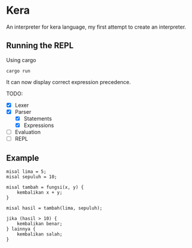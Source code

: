 # Kera

An interpreter for kera language, my first attempt to create an interpreter.

## Running the REPL

Using cargo
```shell
cargo run
```
It can now display correct expression precedence.

TODO:
- [x] Lexer
- [x] Parser
    - [x] Statements
    - [x] Expressions
- [ ] Evaluation
- [ ] REPL

## Example

```
misal lima = 5;
misal sepuluh = 10;

misal tambah = fungsi(x, y) {
    kembalikan x + y;
}

misal hasil = tambah(lima, sepuluh);

jika (hasil > 10) {
    kembalikan benar;
} lainnya {
    kembalikan salah;
}
```
